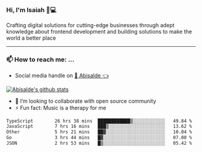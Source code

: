 ### Hi, I'm Isaiah 🌻💻

<!--
<img src="https://res.cloudinary.com/abisalde/image/upload/c_scale,h_311,w_816/v1616039512/Abisalde_github.gif" alt="Isaiah Abiodun (Abisalde) small video about his profile on Github"> 
-->

Crafting digital solutions for cutting-edge businesses through adept knowledge about frontend development and building solutions to make the world a better place
<hr>

### 📫 How to reach me: ...
- Social media handle on <a href="https://twitter.com/abisalde">🔔  Abisalde   👈</a>


[![Abisalde's github stats](https://github-readme-stats.vercel.app/api?username=abisalde)](https://github.com/abisalde/github-readme-stats)

- 👯 I’m looking to collaborate with open source community
- ⚡ Fun fact: Music is a therapy for me


<!--
**abisalde/Abisalde** is a ✨ _special_ ✨ repository because its `README.md` (this file) appears on your GitHub profile.

Here are some ideas to get you started:


- 👯 I’m looking to collaborate with open source community
- 🤔 I’m looking for help with ...
- 💬 Ask me about ...
- 📫 How to reach me: ...
- 😄 Pronouns: ...
- ⚡ Fun fact: ...
-->

<!--START_SECTION:waka-->

```txt
TypeScript        26 hrs 38 mins  ████████████▒░░░░░░░░░░░░   49.84 %
JavaScript        7 hrs 16 mins   ███▒░░░░░░░░░░░░░░░░░░░░░   13.62 %
Other             5 hrs 21 mins   ██▓░░░░░░░░░░░░░░░░░░░░░░   10.04 %
Go                3 hrs 44 mins   █▓░░░░░░░░░░░░░░░░░░░░░░░   07.00 %
JSON              2 hrs 53 mins   █▒░░░░░░░░░░░░░░░░░░░░░░░   05.42 %
```

<!--END_SECTION:waka-->

